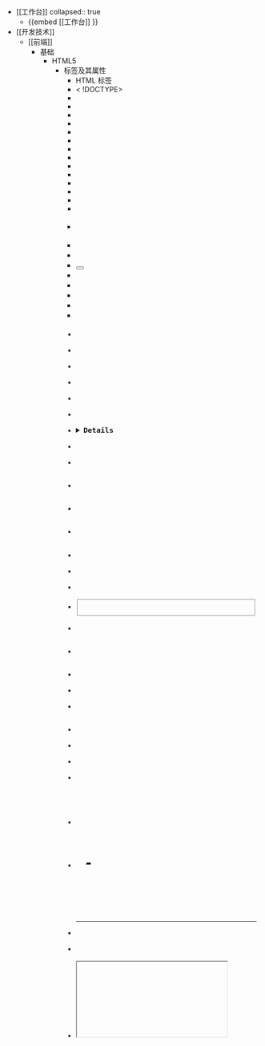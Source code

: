 - [[工作台]] 
  collapsed:: true
	- {{embed [[工作台]] }}
- [[开发技术]]
	- [[前端]]
		- 基础
			- HTML5
				- 标签及其属性
					- HTML 标签
					  <!-->
					- < !DOCTYPE>
					- <a>
					- <abbr>
					- <acronym>
					- <address>
					- <applet>
					- <area>
					- <article>
					- <aside>
					- <audio>
					- <b>
					- <base>
					- <basefont>
					- <bdi>
					- <bdo>
					- <big>
					- <blockquote>
					- <body>
					- <br>
					- <button>
					- <canvas>
					- <caption>
					- <center>
					- <cite>
					- <code>
					- <col>
					- <colgroup>
					- <command>
					- <datalist>
					- <dd>
					- <del>
					- <details>
					- <dfn>
					- <dialog>
					- <dir>
					- <div>
					- <dl>
					- <dt>
					- <em>
					- <embed>
					- <fieldset>
					- <figcaption>
					- <figure>
					- <font>
					- <footer>
					- <form>
					- <frame>
					- <frameset>
					- <head>
					- <header>
					- <hgroup>
					- <h1> - <h6>
					- <hr>
					- <i>
					- <iframe>
					- <img>
					- <input>
					- <ins>
					- <kbd>
					- <keygen>
					- <label>
					- <legend>
					- <li>
					- <link>
					- <main>
					- <map>
					- <mark>
					- <menu>
					- <meta>
					- <meter>
					- <nav>
					- <noframes>
					- <noscript>
					- <object>
					- <ol>
					- <optgroup>
					- <option>
					- <output>
					- <p>
					- <param>
					- <pre>
					- <html>
					- <picture>
					- <progress>
					- <q>
					- <rp>
					- <rt>
					- <ruby>
					- <s>
					- <samp>
					- <script>
					- <section>
					- <select>
					- <small>
					- <source>
					- <span>
					- <strike>
					- <strong>
					- <style>
					- <sub>
					- <summary>
					- <sup>
					- <table>
					- <tbody>
					- <td>
					- <textarea>
					- < template>
					- <tfoot>
					- <th>
					- <thead>
					- <time><title><tr><track><tt><u><ul><var><video><wbr>
				- 样式
				- 选择器
			- CSS
			- JavaScript
			-
		- [[nodejs和npm的安装和环境搭建]] #node.js
		- [[[Vue学习]Vue开发流程——创建项目]] #vue
		-
		-
	- [[后端]]
		- [[ubuntu下安装npm+node.js]] #linux #unbuntu
		-
		-
		-
- 归档
	-